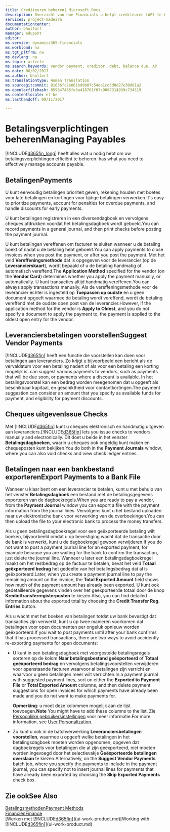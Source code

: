 ```yaml
---
title: Crediteuren beheren| Microsoft Docs
description: Overzicht van hoe Financials u helpt crediteuren (AP) te beheren, inclusief leveranciersbetalingen, crediteuren, schuld en verschuldigd saldo.
services: project-madeira
documentationcenter: 
author: bholtorf
manager: edupont
editor: 
ms.service: dynamics365-financials
ms.workload: na
ms.tgt_pltfrm: na
ms.devlang: na
ms.topic: article
ms.search.keywords: vendor payment, creditor, debt, balance due, AP
ms.date: 06/02/2017
ms.author: bholtorf
ms.translationtype: Human Translation
ms.sourcegitcommit: 81636fc2e661bd9b07c54da1cd5d0d27e30d01a2
ms.openlocfilehash: 859647435fe3a418761f67c9067314939c734519
ms.contentlocale: nl-be
ms.lasthandoff: 09/11/2017

---
```

# <a name="managing-payables"></a><span data-ttu-id="0593a-103">Betalingsverplichtingen beheren</span><span class="sxs-lookup"><span data-stu-id="0593a-103">Managing Payables</span></span>
[!INCLUDE[d365fin_long](includes/d365fin_long_md.md)]<span data-ttu-id="0593a-104"> heeft alles wat u nodig hebt om uw betalingsverplichtingen efficiënt te beheren.</span><span class="sxs-lookup"><span data-stu-id="0593a-104"> has what you need to effectively manage accounts payable.</span></span>  

## <a name="payments"></a><span data-ttu-id="0593a-105">Betalingen</span><span class="sxs-lookup"><span data-stu-id="0593a-105">Payments</span></span>
<span data-ttu-id="0593a-106">U kunt eenvoudig betalingen prioriteit geven, rekening houden met boetes voor late betalingen en kortingen voor tijdige betalingen verwerken.</span><span class="sxs-lookup"><span data-stu-id="0593a-106">It's easy to prioritize payments, account for penalties for overdue payments, and handle discounts for early payments.</span></span>

<span data-ttu-id="0593a-107">U kunt betalingen registreren in een diversendagboek en vervolgens cheques afdrukken voordat het betalingsdagboek wordt geboekt.</span><span class="sxs-lookup"><span data-stu-id="0593a-107">You can record payments in a general journal, and then print checks before posting the payment journal.</span></span>

<span data-ttu-id="0593a-108">U kunt betalingen vereffenen om facturen te sluiten wanneer u de betaling boekt of nadat u de betaling hebt geboekt.</span><span class="sxs-lookup"><span data-stu-id="0593a-108">You can apply payments to close invoices when you post the payment, or after you post the payment.</span></span> <span data-ttu-id="0593a-109">Met het veld **Vereffeningsmethode** dat is opgegeven voor de leverancier (op de **Leverancierskaart**), wordt bepaald of u de betaling handmatig of automatisch vereffend.</span><span class="sxs-lookup"><span data-stu-id="0593a-109">The **Application Method** specified for the vendor (on the **Vendor Card**) determines whether you apply the payment manually, or automatically.</span></span> <span data-ttu-id="0593a-110">U kunt transacties altijd handmatig vereffenen.</span><span class="sxs-lookup"><span data-stu-id="0593a-110">You can always apply transactions manually.</span></span> <span data-ttu-id="0593a-111">Als de vereffeningsmethode voor de leverancier echter is ingesteld op **Toepassen op oudste** en u geen document opgeeft waarmee de betaling wordt vereffend, wordt de betaling vereffend met de oudste open post van de leverancier.</span><span class="sxs-lookup"><span data-stu-id="0593a-111">However, if the application method for the vendor is **Apply to Oldest**, and you do not specify a document to apply the payment to, the payment is applied to the oldest open entry for the vendor.</span></span>

## <a name="suggest-vendor-payments"></a><span data-ttu-id="0593a-112">Leveranciersbetalingen voorstellen</span><span class="sxs-lookup"><span data-stu-id="0593a-112">Suggest Vendor Payments</span></span>
[!INCLUDE[d365fin](includes/d365fin_md.md)]<span data-ttu-id="0593a-113"> heeft een functie die voorstellen kan doen voor betalingen aan leveranciers. Zo krijgt u bijvoorbeeld een bericht als de vervaldatum voor een betaling nadert of als voor een betaling een korting mogelijk is.</span><span class="sxs-lookup"><span data-stu-id="0593a-113"> can suggest various payments to vendors, such as payments that will be due soon, or payments where a discount is available.</span></span> <span data-ttu-id="0593a-114">In het betalingsvoorstel kan een bedrag worden meegenomen dat u opgeeft als beschikbaar kapitaal, en geschiktheid voor contantkortingen.</span><span class="sxs-lookup"><span data-stu-id="0593a-114">The payment suggestion can consider an amount that you specify as available funds for payment, and eligibility for payment discounts.</span></span>

## <a name="issue-checks"></a><span data-ttu-id="0593a-115">Cheques uitgeven</span><span class="sxs-lookup"><span data-stu-id="0593a-115">Issue Checks</span></span>
<span data-ttu-id="0593a-116">Met [!INCLUDE[d365fin](includes/d365fin_md.md)] kunt u cheques elektronisch en handmatig uitgeven aan leveranciers.</span><span class="sxs-lookup"><span data-stu-id="0593a-116">[!INCLUDE[d365fin](includes/d365fin_md.md)] lets you issue checks to vendors manually and electronically.</span></span> <span data-ttu-id="0593a-117">Dit doet u beide in het venster **Betalingsdagboeken**, waarin u cheques ook ongeldig kunt maken en chequeposten kunt bekijken.</span><span class="sxs-lookup"><span data-stu-id="0593a-117">You do both in the **Payment Journals** window, where you can also void checks and view check ledger entries.</span></span>

## <a name="export-payments-to-a-bank-file"></a><span data-ttu-id="0593a-118">Betalingen naar een bankbestand exporteren</span><span class="sxs-lookup"><span data-stu-id="0593a-118">Export Payments to a Bank File</span></span>
<span data-ttu-id="0593a-119">Wanneer u klaar bent om een leverancier te betalen, kunt u met behulp van het venster **Betalingsdagboek** een bestand met de betalingsgegevens exporteren van de dagboekregels.</span><span class="sxs-lookup"><span data-stu-id="0593a-119">When you are ready to pay a vendor, from the **Payment Journal** window you can export a file with the payment information from the journal lines.</span></span> <span data-ttu-id="0593a-120">Vervolgens kunt u het bestand uploaden naar uw elektronische bank voor verwerking van de overboekingen.</span><span class="sxs-lookup"><span data-stu-id="0593a-120">You can then upload the file to your electronic bank to process the money transfers.</span></span>

<span data-ttu-id="0593a-121">Als u geen betalingsdagboekregel voor een geëxporteerde betaling wilt boeken, bijvoorbeeld omdat u op bevestiging wacht dat de transactie door de bank is verwerkt, kunt u de dagboekregel gewoon verwijderen.</span><span class="sxs-lookup"><span data-stu-id="0593a-121">If you do not want to post a payment journal line for an exported payment, for example because you are waiting for the bank to confirm the transaction, just delete the journal line.</span></span> <span data-ttu-id="0593a-122">Wanneer u later een betalingsdagboekregel maakt om het restbedrag op de factuur te betalen, bevat het veld **Totaal geëxporteerd bedrag** het gedeelte van het betalingsbedrag dat al is geëxporteerd.</span><span class="sxs-lookup"><span data-stu-id="0593a-122">Later, when you create a payment journal line to pay the remaining amount on the invoice, the **Total Exported Amount** field shows how much of the payment amount has already been exported.</span></span> <span data-ttu-id="0593a-123">U kunt ook gedetailleerde gegevens vinden over het geëxporteerde totaal door de knop **Krediettransferregisterposten** te kiezen.</span><span class="sxs-lookup"><span data-stu-id="0593a-123">Also, you can find detailed information about the exported total by choosing the **Credit Transfer Reg. Entries** button.</span></span>

<span data-ttu-id="0593a-124">Als u wacht met het boeken van betalingen totdat uw bank bevestigt dat transacties zijn verwerkt, kunt u op twee manieren voorkomen dat betalingen voor open documenten per ongeluk opnieuw worden geëxporteerd:</span><span class="sxs-lookup"><span data-stu-id="0593a-124">If you wait to post payments until after your bank confirms that it has processed transactions, there are two ways to avoid accidently re-exporting payments for open documents:</span></span>  

* <span data-ttu-id="0593a-125">U kunt in een betalingsdagboek met voorgestelde betalingsregels sorteren op de kolom **Naar betalingsbestand geëxporteerd** of **Totaal geëxporteerd bedrag** en vervolgens betalingsvoorstellen verwijderen voor openstaande facturen waarvoor al betalingen zijn verricht en waarvoor u geen betalingen meer wilt verrichten.</span><span class="sxs-lookup"><span data-stu-id="0593a-125">In a payment journal with suggested payment lines, sort on either the **Exported to Payment File** or **Total Exported Amount** columns, and then delete payment suggestions for open invoices for which payments have already been made and you do not want to make payments for.</span></span>

    <span data-ttu-id="0593a-126">**Opmerking**: u moet deze kolommen mogelijk aan de lijst toevoegen.</span><span class="sxs-lookup"><span data-stu-id="0593a-126">**Note** You might have to add these columns to the list.</span></span> <span data-ttu-id="0593a-127">Zie [Persoonlijke gebruikersinstellingen](ui-user-personalization.md) voor meer informatie.</span><span class="sxs-lookup"><span data-stu-id="0593a-127">For more information, see [User Personalization](ui-user-personalization.md).</span></span>  
* <span data-ttu-id="0593a-128">Zo kunt u ook in de batchverwerking **Leveranciersbetalingen voorstellen**, waarmee u opgeeft welke betalingen in het betalingsdagboek moeten worden opgenomen, opgeven dat dagboekregels voor betalingen die al zijn geëxporteerd, niet moeten worden ingevoegd door het selectievakje **Geëxporteerde betalingen overslaan** te kiezen.</span><span class="sxs-lookup"><span data-stu-id="0593a-128">Alternatively, on the **Suggest Vendor Payments** batch job, where you specify the payments to include in the payment journal, you can specify not to insert journal lines for payments that have already been exported by choosing the **Skip Exported Payments** check box.</span></span>

## <a name="see-also"></a><span data-ttu-id="0593a-129">Zie ook</span><span class="sxs-lookup"><span data-stu-id="0593a-129">See Also</span></span>
[<span data-ttu-id="0593a-130">Betalingsmethoden</span><span class="sxs-lookup"><span data-stu-id="0593a-130">Payment Methods</span></span>](finance-payment-methods.md)  
[<span data-ttu-id="0593a-131">Financiën</span><span class="sxs-lookup"><span data-stu-id="0593a-131">Finance</span></span>](finance.md)  
<span data-ttu-id="0593a-132">[Werken met [!INCLUDE[d365fin](includes/d365fin_md.md)]](ui-work-product.md)</span><span class="sxs-lookup"><span data-stu-id="0593a-132">[Working with [!INCLUDE[d365fin](includes/d365fin_md.md)]](ui-work-product.md)</span></span>

